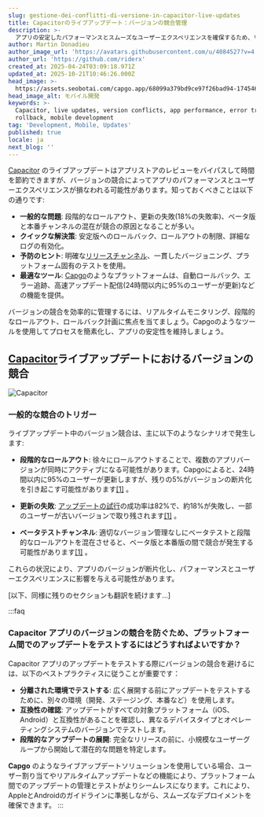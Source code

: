 ```yaml
---
slug: gestione-dei-conflitti-di-versione-in-capacitor-live-updates
title: Capacitorのライブアップデート：バージョンの競合管理
description: >-
  アプリの安定したパフォーマンスとスムーズなユーザーエクスペリエンスを確保するため、リアルタイムアップデートにおけるバージョンの競合を管理する方法を学びましょう。
author: Martin Donadieu
author_image_url: 'https://avatars.githubusercontent.com/u/4084527?v=4'
author_url: 'https://github.com/riderx'
created_at: 2025-04-24T03:09:18.971Z
updated_at: 2025-10-21T10:46:26.000Z
head_image: >-
  https://assets.seobotai.com/capgo.app/68099a379bd9ce97f26bad94-1745464174874.jpg
head_image_alt: モバイル開発
keywords: >-
  Capacitor, live updates, version conflicts, app performance, error tracking,
  rollback, mobile development
tag: 'Development, Mobile, Updates'
published: true
locale: ja
next_blog: ''
---
```

[Capacitor](https://capacitorjs.com/) のライブアップデートはアプリストアのレビューをバイパスして時間を節約できますが、バージョンの競合によってアプリのパフォーマンスとユーザーエクスペリエンスが損なわれる可能性があります。知っておくべきことは以下の通りです:

- **一般的な問題**: 段階的なロールアウト、更新の失敗(18%の失敗率)、ベータ版と本番チャンネルの混在が競合の原因となることが多い。
- **クイックな解決策**: 安定版へのロールバック、ロールアウトの制限、詳細なログの有効化。
- **予防のヒント**: 明確な[リリースチャンネル](https://capgo.app/docs/webapp/channels/)、一貫したバージョニング、プラットフォーム固有のテストを使用。
- **最適なツール**: [Capgo](https://capgo.app/)のようなプラットフォームは、自動ロールバック、エラー追跡、高速アップデート配信(24時間以内に95%のユーザーが更新)などの機能を提供。

バージョンの競合を効率的に管理するには、リアルタイムモニタリング、段階的なロールアウト、ロールバック計画に焦点を当てましょう。Capgoのようなツールを使用してプロセスを簡素化し、アプリの安定性を維持しましょう。

## [Capacitor](https://capacitorjs.com/)ライブアップデートにおけるバージョンの競合

![Capacitor](https://assets.seobotai.com/capgo.app/68099a379bd9ce97f26bad94/7e137b9b90adb3934b29b03381f213c1.jpg)

### 一般的な競合のトリガー

ライブアップデート中のバージョン競合は、主に以下のようなシナリオで発生します:

- **段階的なロールアウト**: 徐々にロールアウトすることで、複数のアプリバージョンが同時にアクティブになる可能性があります。Capgoによると、24時間以内に95%のユーザーが更新しますが、残りの5%がバージョンの断片化を引き起こす可能性があります[\[1\]](https://capgo.app/) 。

- **更新の失敗**: [アップデートの試行](https://capgo.app/docs/live-updates/update-behavior/)の成功率は82%で、約18%が失敗し、一部のユーザーが古いバージョンで取り残されます[\[1\]](https://capgo.app/) 。

- **ベータテストチャンネル**: 適切なバージョン管理なしにベータテストと段階的なロールアウトを混在させると、ベータ版と本番版の間で競合が発生する可能性があります[\[1\]](https://capgo.app/) 。

これらの状況により、アプリのバージョンが断片化し、パフォーマンスとユーザーエクスペリエンスに影響を与える可能性があります。

[以下、同様に残りのセクションも翻訳を続けます...]

:::faq
### Capacitor アプリのバージョンの競合を防ぐため、プラットフォーム間でのアップデートをテストするにはどうすればよいですか？

Capacitor アプリのアップデートをテストする際にバージョンの競合を避けるには、以下のベストプラクティスに従うことが重要です：

-   **分離された環境でテストする**: 広く展開する前にアップデートをテストするために、別々の環境（開発、ステージング、本番など）を使用します。
-   **互換性の確認**: アップデートがすべての対象プラットフォーム（iOS、Android）と互換性があることを確認し、異なるデバイスタイプとオペレーティングシステムのバージョンでテストします。
-   **段階的なアップデートの展開**: 完全なリリースの前に、小規模なユーザーグループから開始して潜在的な問題を特定します。

**Capgo** のようなライブアップデートソリューションを使用している場合、ユーザー割り当てやリアルタイムアップデートなどの機能により、プラットフォーム間でのアップデートの管理とテストがよりシームレスになります。これにより、AppleとAndroidのガイドラインに準拠しながら、スムーズなデプロイメントを確保できます。
:::
